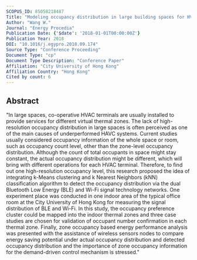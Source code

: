 ```yaml
---
SCOPUS_ID: 85058218487
Title: "Modeling occupancy distribution in large building spaces for HVAC energy efficiency"
Author: "Wang W."
Journal: "Energy Procedia"
Publication Date: {'$date': '2018-01-01T00:00:00Z'}
Publication Year: 2018
DOI: "10.1016/j.egypro.2018.09.174"
Source Type: "Conference Proceeding"
Document Type: "cp"
Document Type Description: "Conference Paper"
Affiliation: "City University of Hong Kong"
Affiliation Country: "Hong Kong"
Cited by count: 6
---
```


## Abstract
"In large spaces, co-operative HVAC terminals are usually installed to provide services for different virtual thermal zones. The lack of high-resolution occupancy distribution in large spaces is often perceived as one of the main causes of underperformed HAVC systems. Current studies usually considered occupancy information of the whole space or room, such as occupancy count level, other than the zone-level occupancy distribution. Although the count of total occupants in space might stay constant, the actual occupancy distribution might be different, which will bring with different operations for each HVAC terminal. Therefore, to find out one high-resolution occupancy level, this research proposed the idea of integrating k-Means clustering and k Nearest Neighbors (kNN) classification algorithm to detect the occupancy distribution via the dual Bluetooth Low Energy (BLE) and Wi-Fi signal technology networks. One experiment place was conducted in one indoor area of the typical office room at the City University of Hong Kong for measuring the signal distribution of BLE and Wi-Fi. In this study, the occupancy preference cluster could be mapped into the indoor thermal zones and three case studies are chosen for validation of occupant number confirmation in each thermal zone. Finally, zone occupancy based energy performance analysis was presented with the assistance of wireless sensors nodes to compare energy saving potential under actual occupancy distribution and detected occupancy distribution and the importance of zone occupancy information for the demand-driven control mechanism is stressed."
